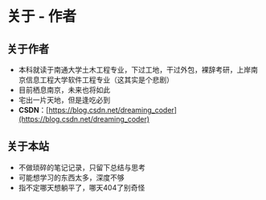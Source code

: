 # 关于 - 作者
## 关于作者

- 本科就读于南通大学土木工程专业，下过工地，干过外包，裸辞考研，上岸南京信息工程大学软件工程专业（这其实是个悲剧）
- 目前栖息南京，未来也将如此
- 宅出一片天地，但是逢吃必到
- **CSDN**：[https://blog.csdn.net/dreaming_coder](https://blog.csdn.net/dreaming_coder)

## 关于本站

- 不做琐碎的笔记记录，只留下总结与思考
- 可能想学习的东西太多，深度不够
- 指不定哪天想躺平了，哪天404了别奇怪
  

